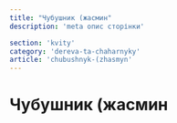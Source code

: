 ```yaml
---
title: "Чубушник (жасмин"
description: 'meta опис сторінки'

section: 'kvity'
category: 'dereva-ta-chaharnyky'
article: 'chubushnyk-(zhasmyn'
---
```


# Чубушник (жасмин